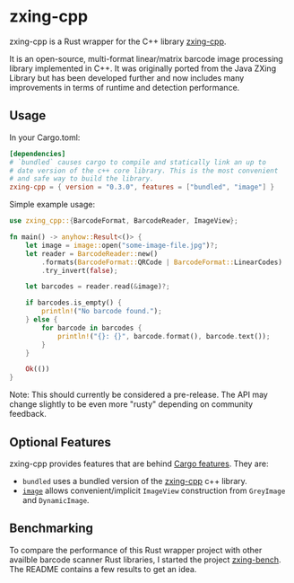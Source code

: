 # zxing-cpp

zxing-cpp is a Rust wrapper for the C++ library [zxing-cpp](https://github.com/zxing-cpp/zxing-cpp).

It is an open-source, multi-format linear/matrix barcode image processing library implemented in C++.
It was originally ported from the Java ZXing Library but has been developed further and now includes
many improvements in terms of runtime and detection performance.

## Usage

In your Cargo.toml:

```toml
[dependencies]
# `bundled` causes cargo to compile and statically link an up to
# date version of the c++ core library. This is the most convenient
# and safe way to build the library.
zxing-cpp = { version = "0.3.0", features = ["bundled", "image"] }
```

Simple example usage:

```rust
use zxing_cpp::{BarcodeFormat, BarcodeReader, ImageView};

fn main() -> anyhow::Result<()> {
	let image = image::open("some-image-file.jpg")?;
	let reader = BarcodeReader::new()
		.formats(BarcodeFormat::QRCode | BarcodeFormat::LinearCodes)
		.try_invert(false);

	let barcodes = reader.read(&image)?;

	if barcodes.is_empty() {
		println!("No barcode found.");
	} else {
		for barcode in barcodes {
			println!("{}: {}", barcode.format(), barcode.text());
		}
	}

	Ok(())
}
```

Note: This should currently be considered a pre-release. The API may change slightly to be even more
"rusty" depending on community feedback.

## Optional Features

zxing-cpp provides features that are behind [Cargo features](https://doc.rust-lang.org/cargo/reference/manifest.html#the-features-section).
They are:

* `bundled` uses a bundled version of the [zxing-cpp](https://github.com/zxing-cpp/zxing-cpp) c++ library.
* [`image`](https://crates.io/crates/image) allows convenient/implicit `ImageView` construction from `GreyImage` and `DynamicImage`.

## Benchmarking

To compare the performance of this Rust wrapper project with other availble barcode scanner Rust libraries,
I started the project [zxing-bench](https://github.com/axxel/zxing-bench). The README contains a few
results to get an idea.

